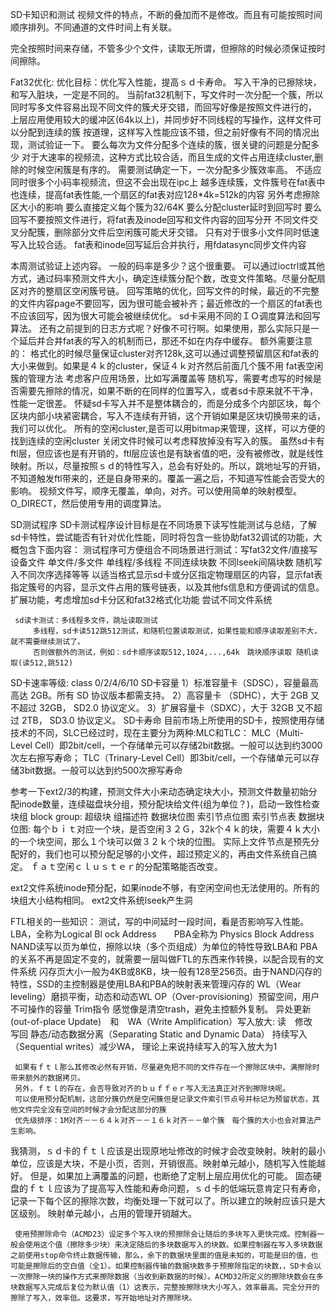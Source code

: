 SD卡知识和测试
视频文件的特点，不断的叠加而不是修改。而且有可能按照时间顺序排列。不同通道的文件时间上有关联。

完全按照时间来存储，不管多少个文件，读取无所谓，但擦除的时候必须保证按时间擦除。

Fat32优化:
优化目标：优化写入性能，提高ｓｄ卡寿命。
写入干净的已擦除块，和写入脏块，一定是不同的。
当前fat32机制下，写文件时一次分配一个簇，所以同时写多文件容易出现不同文件的簇犬牙交错，而回写好像是按照文件进行的，
     上层应用使用较大的缓冲区(64k以上)，并同步好不同线程的写操作，这样文件可以分配到连续的簇
         按道理，这样写入性能应该不错，但之前好像有不同的情况出现，测试验证一下。
     要么每次为文件分配多个连续的簇，很关键的问题是分配多少
         对于大速率的视频流，这种方式比较合适，而且生成的文件占用连续cluster,删除的时候空闲簇是有序的。
         需要测试确定一下，一次分配多少簇效率高。
         不适应同时很多个小码率视频流，但这不会出现在ipc上
         越多连续簇，文件簇号在fat表中也连续，提高fat表性能,一个扇区的fat表对应128*4k=512k的内容
         另外考虑擦除区大小的影响
     要么直接定义每个簇为32/64K
     要么分配cluster延时到回写时
     要么回写不要按照文件进行，将fat表及inode回写和文件内容的回写分开
         不同文件交叉分配簇，删除部分文件后空闲簇可能犬牙交错。
         只有对于很多小文件同时低速写入比较合适。
     fat表和inode回写延后合并执行，用fdatasync同步文件内容

本周测试验证上述内容。
一般的码率是多少？这个很重要。
可以通过ioctrl或其他方式，通过码率预测文件大小，确定连续簇分配个数，改变文件策略。尽量分配扇区对齐的整扇区空闲簇号链。
     回写策略的优化，回写文件的时候，最近的不完整的文件内容page不要回写，因为很可能会被补齐；最近修改的一个扇区的fat表也不应该回写，因为很大可能会被继续优化。
     sd卡采用不同的ＩＯ调度算法和回写算法。
     还有之前提到的日志方式呢？好像不可行啊。如果使用，那么实际只是一个延后并合并fat表的写入的机制而已，那还不如在内存中缓存。
额外需要注意的：
     格式化的时候尽量保证cluster对齐128k,这可以通过调整预留扇区和fat表的大小来做到。如果是４ｋ的cluster，保证４ｋ对齐然后前面几个簇不用
     fat表空闲簇的管理方法
     考虑客户应用场景，比如写满覆盖等
     随机写，需要考虑写的时候是否需要先擦除的情况，如果不断的在同样的位置写入，或者sd卡原来就不干净，性能一定很差。
     怀疑sd卡写入并不是整体耦合的，而是分成多个内部区块，每个区块内部小块紧密耦合，写入不连续有开销，这个开销如果是区块切换带来的话，我们可以优化。
     所有的空闲cluster,是否可以用bitmap来管理，这样，可以方便的找到连续的空闲cluster
     关闭文件时候可以考虑释放掉没有写入的簇。
     虽然sd卡有ftl层，但应该也是有开销的，ftl层应该也是有缺省值的吧，没有被修改，就是线性映射。所以，尽量按照ｓｄ的特性写入，总会有好处的。所以，跳地址写的开销，不知道触发ftl带来的，还是自身带来的。覆盖一遍之后，不知道写性能会否受大的影响。
     视频文件写，顺序无覆盖，单向，对齐。可以使用简单的映射模型。O_DIRECT，然后使用专用的调度算法。

SD测试程序
SD卡测试程序设计目标是在不同场景下读写性能测试与总结，了解sd卡特性，尝试能否有针对优化性能，同时将包含一些协助fat32调试的功能，大概包含下面内容：
     测试程序可方便组合不同场景进行测试：写fat32文件/直接写设备文件 单文件/多文件 单线程/多线程 不同连续块数 不同lseek间隔块数 随机写入不同次序选择等等
     以适当格式显示sd卡或分区指定物理扇区的内容，显示fat表指定簇号的内容，显示文件占用的簇号链表，以及其他fs信息和方便调试的信息。
     扩展功能，考虑增加sd卡分区和fat32格式化功能
     尝试不同文件系统

     sd读卡测试：多线程多文件，跳址读取测试
         多线程，sd卡读512跳512测试，和随机位置读取测试，如果性能和顺序读取差别不大，就不需要继续测试了。
         否则做额外的测试，例如：sd卡顺序读取512,1024,...,64k　跳块顺序读取 随机读取(读512,跳512)

SD卡速率等级: class 0/2/4/6/10
SD卡容量
1）标准容量卡（SDSC），容量最高高达 2GB。所有 SD 协议版本都需支持。
2）高容量卡 （SDHC），大于 2GB 又不超过 32GB， SD2.0 协议定义。
3）扩展容量卡（SDXC），大于 32GB 又不超过 2TB， SD3.0 协议定义。
SD卡寿命
目前市场上所使用的SD卡，按照使用存储技术的不同，SLC已经过时，现在主要分为两种:MLC和TLC：
MLC（Multi-Level Cell）即2bit/cell，一个存储单元可以存储2bit数据。一般可以达到约3000次左右擦写寿命；
TLC（Trinary-Level Cell）即3bit/cell，一个存储单元可以存储3bit数据。一般可以达到约500次擦写寿命

参考一下ext2/3的构建，预测文件大小来动态确定块大小，预测文件数量初始分配inode数量，连续磁盘块分组，预分配块给文件(组为单位？)，启动一致性检查
块组 block group: 超级块 组描述符 数据块位图 索引节点位图 索引节点表 数据块
位图: 每个ｂｉｔ对应一个块，是否空闲３２Ｇ，32k个４ｋ的块，需要４ｋ大小的一个块空间，那么１个块可以做３２ｋ个块的位图。
实际上文件节点是预先分配好的，我们也可以预分配足够的小文件，超过预定义的，再由文件系统自己搞定。
ｆａｔ空闲ｃｌｕｓｔｅｒ的分配策略能否改变。

ext2文件系统inode预分配，如果inode不够，有空闲空间也无法使用的。所有的块组大小结构相同。
ext2文件系统lseek产生洞

FTL相关的一些知识：
测试，写的中间延时一段时间，看是否影响写入性能。
LBA，全称为Logical Bl ock Address　　PBA全称为 Physics Block Address
NAND读写以页为单位，擦除以块（多个页组成）为单位的特性导致LBA和 PBA的关系不再是固定不变的，就需要一层叫做FTL的东西来作转换，以配合现有的文件系统
闪存页大小一般为4KB或8KB，块一般有128至256页。由于NAND闪存的特性，SSD的主控制器是使用LBA和PBA的映射表来管理闪存的
WL（Wear leveling）磨损平衡，动态和动态WL
OP（Over-provisioning）预留空间，用户不可操作的容量
Trim指令 感觉像是清空trash，避免主控额外复制。
异处更新(out-of-place Update)　和　WA（Write Amplification）写入放大: 读　修改　写回
静态/动态数据分离（Separating Static and Dynamic Data）
持续写入（Sequential writes）减少WA， 理论上来说持续写入的写入放大为1

     如果有ｆｔｌ那么其修改必然有开销，尽量避免把不同的文件存在一个擦除区块中。满擦除时带来额外的数据拷贝。
     另外，ｆｔｌ的存在，会否导致对齐的ｂｕｆｆｅｒ写入无法真正对齐到擦除块呢。
     可以使用预分配机制，这部分簇仍然是空闲簇但是记录文件索引节点号并标记为预留状态，其他文件完全没有空间的时候才会分配这部分的簇
     优先级排序：1M对齐－－６４ｋ对齐－－１６ｋ对齐－－单个簇　每个簇的大小也会对算法产生影响。
我猜测，ｓｄ卡的ｆｔｌ应该是出现原地址修改的时候才会改变映射。映射的最小单位，应该是大块，不是小页，否则，开销很高。映射单元越小，随机写入性能越好。
但是，如果加上满覆盖的问题，也断绝了定制上层应用优化的可能。
固态硬盘的ｆｔｌ应该为了提高写入性能和寿命问题，ｓｄ卡的低端玩意肯定只有寿命，记录一下每个区的擦除次数，均衡处理一下就可以了。所以建立的映射应该只是大区级别。
映射单元越小，占用的管理开销越大。

     使用预擦除命令（ACMD23）设定多个写入块的预擦除会让随后的多块写入更快完成。控制器一般会使用这个值（擦除多少块）来决定随后的多块数据写入的块数。如果控制器在写入多块数据之前使用stop命令终止数据传输，那么，余下的数据块里面的值是未知的，可能是旧的值，也可能是擦除后的空白值（全1）。如果控制器传输的数据块数多于预擦除指定的块数，，SD卡会以一次擦除一块的操作方式来擦除数据（当收到新数据的时候）。ACMD32所定义的擦除块数会在多块数据写入完成后复位为默认值（1）这表示，完整按擦除块大小写入，效率最高。完全分开的擦除了写入，效率低。这要求，写开始地址对齐擦除块。

